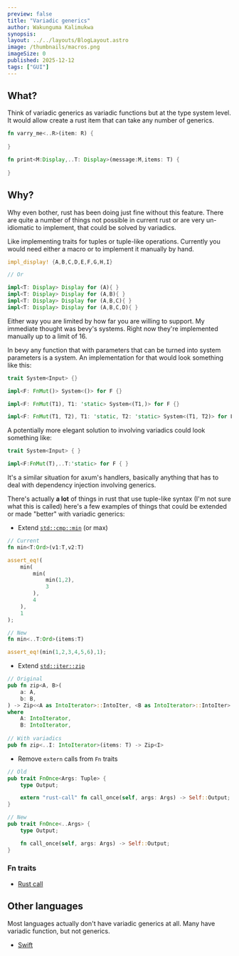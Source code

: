 ```yaml
---
preview: false
title: "Variadic generics"
author: Wakunguma Kalimukwa
synopsis: 
layout: ../../layouts/BlogLayout.astro
image: /thumbnails/macros.png
imageSize: 0
published: 2025-12-12
tags: ["GUI"]
---
```


## What?
Think of variadic generics as variadic functions but at the type system level. It would allow create a rust item that can take any number of generics.

```rust
fn varry_me<..R>(item: R) {
  
}
```

```rust
fn print<M:Display,..T: Display>(message:M,items: T) {
  
}
```

## Why?
Why even bother, rust has been doing just fine without this feature.
There are quite a number of things not possible in current rust or are very un-idiomatic to implement, 
that could be solved by variadics.

Like implementing traits for tuples or tuple-like operations. Currently you would need either a macro
or to implement it manually by hand.

```rust
impl_display! {A,B,C,D,E,F,G,H,I}

// Or

impl<T: Display> Display for (A){ }
impl<T: Display> Display for (A,B){ }
impl<T: Display> Display for (A,B,C){ }
impl<T: Display> Display for (A,B,C,D){ }
```

Either way you are limited by how far you are willing to support. 
My immediate thought was bevy's systems. Right now they're implemented manually up to a limit of 16.

In bevy any function that with parameters that can be turned into system parameters is a system. 
An implementation for that would look something like this:

```rust
trait System<Input> {}

impl<F: FnMut()> System<()> for F {}

impl<F: FnMut(T1), T1: 'static> System<(T1,)> for F {}

impl<F: FnMut(T1, T2), T1: 'static, T2: 'static> System<(T1, T2)> for F {}
```

A potentially more elegant solution to involving variadics could look something like:

```rust
trait System<Input> { }

impl<F:FnMut(T),..T:'static> for F { }
```

It's a similar situation for axum's handlers, basically anything that has to 
deal with dependency injection involving generics. 

There's actually **a lot** of things in rust that use tuple-like syntax (I'm not sure what this is called)
here's a few examples of things that could be extended or made "better" with variadic generics:

- Extend [`std::cmp::min`](https://doc.rust-lang.org/std/cmp/fn.min.html) (or max)

```rust
// Current
fn min<T:Ord>(v1:T,v2:T)

assert_eq!(
    min(
        min(
            min(1,2),
            3
        ),
        4
    ),
    1
);

// New
fn min<..T:Ord>(items:T)

assert_eq!(min(1,2,3,4,5,6),1);
```

- Extend [`std::iter::zip`](https://doc.rust-lang.org/std/iter/fn.zip.html)

```rust
// Original
pub fn zip<A, B>(
    a: A,
    b: B,
) -> Zip<<A as IntoIterator>::IntoIter, <B as IntoIterator>::IntoIter>
where
    A: IntoIterator,
    B: IntoIterator,
    
// With variadics
pub fn zip<..I: IntoIterator>(items: T) -> Zip<I> 
```

- Remove `extern` calls from `Fn` traits

```rust
// Old
pub trait FnOnce<Args: Tuple> {
    type Output;

    extern "rust-call" fn call_once(self, args: Args) -> Self::Output;
}

// New
pub trait FnOnce<..Args> {
    type Output;

    fn call_once(self, args: Args) -> Self::Output;
}
```

### Fn traits
- [Rust call](https://internals.rust-lang.org/t/pre-rfc-re-think-rust-call-and-function-arguments/12911)

## Other languages
Most languages actually don't have variadic generics at all. Many have variadic function, but not generics.

- [Swift](https://github.com/swiftlang/swift-evolution/blob/main/proposals/0393-parameter-packs.md)

